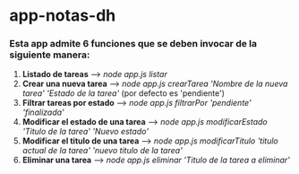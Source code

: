 # app-notas-dh

### Esta app admite 6 funciones que se deben invocar de la siguiente manera:
1. **Listado de tareas** --> *node app.js listar*
2. **Crear una nueva tarea** --> *node app.js crearTarea 'Nombre de la nueva tarea' 'Estado de la tarea'* (por defecto es 'pendiente')
3. **Filtrar tareas por estado** --> *node app.js filtrarPor 'pendiente' 'finalizada'*
4. **Modificar el estado de una tarea** --> *node app.js modificarEstado 'Titulo de la tarea' 'Nuevo estado'*
5. **Modificar el titulo de una tarea** --> *node app.js modificarTitulo 'titulo actual de la tarea' 'nuevo titulo de la tarea'*
6. **Eliminar una tarea** --> *node app.js eliminar 'Titulo de la tarea a eliminar'*
